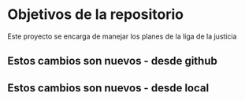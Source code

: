 # Objetivos de la repositorio

Este proyecto se encarga de manejar los planes de la liga de la justicia


## Estos cambios son nuevos - desde github
## Estos cambios son nuevos - desde local
